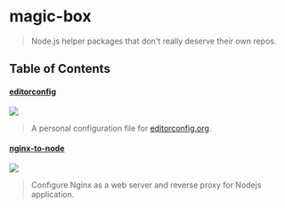 # magic-box

> Node.js helper packages that don't really deserve their own repos.

## Table of Contents

#### [editorconfig](./packages/editorconfig)

[![](https://img.shields.io/badge/version-v1.0.0-brightgreen.svg)](./packages/editorconfig)

> A personal configuration file for [editorconfig.org](http://editorconfig.org).

#### [nginx-to-node](./packages/nginx-to-node)

[![](https://img.shields.io/badge/version-v0.1.0-brightgreen.svg)](./packages/editorconfig)

> Configure Nginx as a web server and reverse proxy for Nodejs application.
